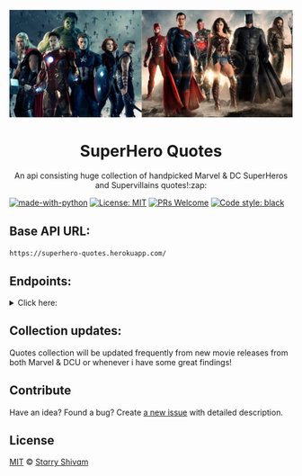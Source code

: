 <p align="center"><img src="/.github/poster.jpg"></p>

<h1 align="center">SuperHero Quotes</h1>
<p align="center">An api consisting huge collection of handpicked Marvel & DC SuperHeros and Supervillains quotes!:zap:</p>

[![made-with-python](https://img.shields.io/badge/Made%20with-Python-1f425f.svg)](https://www.python.org/)
[![License: MIT](https://img.shields.io/badge/License-MIT-yellow.svg)](https://opensource.org/licenses/MIT)
[![PRs Welcome](https://img.shields.io/badge/PRs-welcome-brightgreen.svg?style=flat-square)](http://makeapullrequest.com)
[![Code style: black](https://img.shields.io/badge/code%20style-black-000000.svg)](https://github.com/psf/black)

## Base API URL:
`https://superhero-quotes.herokuapp.com/`

## Endpoints:

<details>
  <summary>Click here: </summary>

- `/grab?banner=mcu` or `/grab?banner=dcu`: Returns 10 random quote for the given banner. You can also fetch more than 10 quote at a time by passing `size` parameter, like: `/grab?banner=mcu&size=2`
will return two quotes from Marvel's collection.

- Note: Max size limit is `50` (fifty)

**Example response**:
```json
{
    "StatusCode": 200,
    "Banner": "Marvel Cinematic Universe (MCU)",
    "TotalQuotes": 2,
    "Items": [
        {
            "id": "6SYjJebRR8fCF9SnvFZBKQ",
            "data": {
                "author": "Iron Man",
                "quote": "You know what, give me a break, Steve. I just got hit in the head with a Hulk."
            }
        },
        {
            "id": "2cquLZiJsUbg5jtQrdwLkM",
            "data": {
                "author": "Thanos",
                "quote": "You have my respect, stark. When I'm done, half of humanity will still be alive. I hope they remember you."
            }
        }
    ]
}
```

- `/random`: Will return single randomly chosen quote from either Marvel or DC collection.

**Example response**:
```json
{
    "StatusCode": 200,
    "Banner": "DC Universe (DCU)",
    "Stuff": {
        "id": "c4ZuUeSUzjGiCEVUmsrYWN",
        "data": {
            "author": "Wonder Woman",
            "quote": "Death is necessary. It is part of life, and if we say life is a blessing, we must say that death is a blessing, as well."
        }
    }
}
```

- `/quoteId/<quote_id>` will return specific quote for the given `quote_id`. Like: `/quoteId/k3fhzAKsvCeuFhXPHPQcnT`.

**Example response**:
```json
{
    "StatusCode": 200,
    "Stuff": {
        "id": "k3fhzAKsvCeuFhXPHPQcnT",
        "data": {
            "author": "The Joker",
            "quote": "The pen, is truly mightier than the sword! "
        }
    }
}
```
</details>

## Collection updates:
Quotes collection will be updated frequently from new movie releases from both Marvel & DCU or whenever i have some great findings!

## Contribute

Have an idea? Found a bug? Create [a new issue](https://github.com/starry69/SuperHero-Quotes/issues) with detailed description.

## License

[MIT][license] © [Stɑrry Shivɑm][github]

[license]: /LICENSE
[github]: https://github.com/starry69
